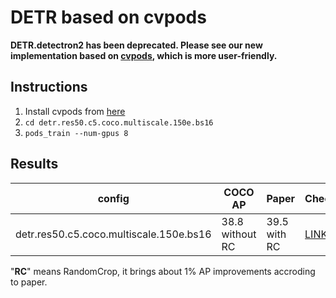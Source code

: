 # DETR based on cvpods 

**DETR.detectron2 has been deprecated. Please see our new implementation based on [cvpods](https://github.com/poodarchu/cvpods), which is more user-friendly.**

## Instructions
1. Install cvpods from [here](https://github.com/poodarchu/cvpods)
2. `cd detr.res50.c5.coco.multiscale.150e.bs16`
3. `pods_train --num-gpus 8`

## Results

| config                               | COCO AP         | Paper        | Checkpoint |
| ------------------------------------ | --------------- | ------------ | ---------- |
| detr.res50.c5.coco.multiscale.150e.bs16 | 38.8 without RC | 39.5 with RC | [LINK](https://drive.google.com/drive/folders/1QxTslMLapXcgsIu36jFJyceY04J9Hk-e?usp=sharing)

"**RC**" means RandomCrop, it brings about 1% AP improvements accroding to paper.
